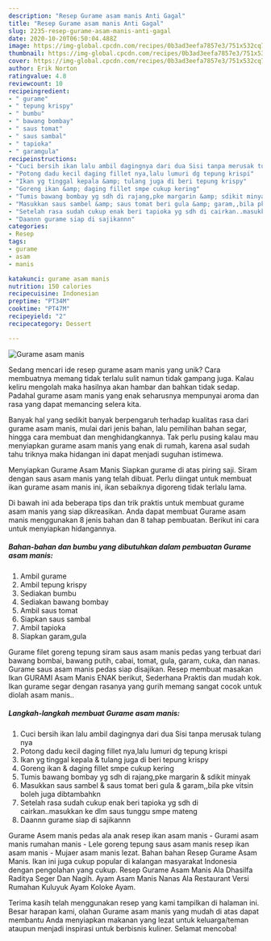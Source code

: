 ```yaml
---
description: "Resep Gurame asam manis Anti Gagal"
title: "Resep Gurame asam manis Anti Gagal"
slug: 2235-resep-gurame-asam-manis-anti-gagal
date: 2020-10-20T06:50:04.488Z
image: https://img-global.cpcdn.com/recipes/0b3ad3eefa7857e3/751x532cq70/gurame-asam-manis-foto-resep-utama.jpg
thumbnail: https://img-global.cpcdn.com/recipes/0b3ad3eefa7857e3/751x532cq70/gurame-asam-manis-foto-resep-utama.jpg
cover: https://img-global.cpcdn.com/recipes/0b3ad3eefa7857e3/751x532cq70/gurame-asam-manis-foto-resep-utama.jpg
author: Erik Norton
ratingvalue: 4.8
reviewcount: 10
recipeingredient:
- " gurame"
- " tepung krispy"
- " bumbu"
- " bawang bombay"
- " saus tomat"
- " saus sambal"
- " tapioka"
- " garamgula"
recipeinstructions:
- "Cuci bersih ikan lalu ambil dagingnya dari dua Sisi tanpa merusak tulang nya"
- "Potong dadu kecil daging fillet nya,lalu lumuri dg tepung krispi"
- "Ikan yg tinggal kepala &amp; tulang juga di beri tepung krispy"
- "Goreng ikan &amp; daging fillet smpe cukup kering"
- "Tumis bawang bombay yg sdh di rajang,pke margarin &amp; sdikit minyak"
- "Masukkan saus sambel &amp; saus tomat beri gula &amp; garam,,bila pke vitsin boleh juga dibtambahkn"
- "Setelah rasa sudah cukup enak beri tapioka yg sdh di cairkan..masukkan ke dlm saus tunggu smpe mateng"
- "Daannn gurame siap di sajikannn"
categories:
- Resep
tags:
- gurame
- asam
- manis

katakunci: gurame asam manis 
nutrition: 150 calories
recipecuisine: Indonesian
preptime: "PT34M"
cooktime: "PT47M"
recipeyield: "2"
recipecategory: Dessert

---
```



![Gurame asam manis](https://img-global.cpcdn.com/recipes/0b3ad3eefa7857e3/751x532cq70/gurame-asam-manis-foto-resep-utama.jpg)

Sedang mencari ide resep gurame asam manis yang unik? Cara membuatnya memang tidak terlalu sulit namun tidak gampang juga. Kalau keliru mengolah maka hasilnya akan hambar dan bahkan tidak sedap. Padahal gurame asam manis yang enak seharusnya mempunyai aroma dan rasa yang dapat memancing selera kita.

Banyak hal yang sedikit banyak berpengaruh terhadap kualitas rasa dari gurame asam manis, mulai dari jenis bahan, lalu pemilihan bahan segar, hingga cara membuat dan menghidangkannya. Tak perlu pusing kalau mau menyiapkan gurame asam manis yang enak di rumah, karena asal sudah tahu triknya maka hidangan ini dapat menjadi suguhan istimewa.

Menyiapkan Gurame Asam Manis Siapkan gurame di atas piring saji. Siram dengan saus asam manis yang telah dibuat. Perlu diingat untuk membuat ikan gurame asam manis ini, ikan sebaiknya digoreng tidak terlalu lama.


Di bawah ini ada beberapa tips dan trik praktis untuk membuat gurame asam manis yang siap dikreasikan. Anda dapat membuat Gurame asam manis menggunakan 8 jenis bahan dan 8 tahap pembuatan. Berikut ini cara untuk menyiapkan hidangannya.

<!--inarticleads1-->

##### Bahan-bahan dan bumbu yang dibutuhkan dalam pembuatan Gurame asam manis:

1. Ambil  gurame
1. Ambil  tepung krispy
1. Sediakan  bumbu
1. Sediakan  bawang bombay
1. Ambil  saus tomat
1. Siapkan  saus sambal
1. Ambil  tapioka
1. Siapkan  garam,gula


Gurame filet goreng tepung siram saus asam manis pedas yang terbuat dari bawang bombai, bawang putih, cabai, tomat, gula, garam, cuka, dan nanas. Gurame saus asam manis pedas siap disajikan. Resep membuat masakan Ikan GURAMI Asam Manis ENAK berikut, Sederhana Praktis dan mudah kok. Ikan gurame segar dengan rasanya yang gurih memang sangat cocok untuk diolah asam manis.. 

<!--inarticleads2-->

##### Langkah-langkah membuat Gurame asam manis:

1. Cuci bersih ikan lalu ambil dagingnya dari dua Sisi tanpa merusak tulang nya
1. Potong dadu kecil daging fillet nya,lalu lumuri dg tepung krispi
1. Ikan yg tinggal kepala &amp; tulang juga di beri tepung krispy
1. Goreng ikan &amp; daging fillet smpe cukup kering
1. Tumis bawang bombay yg sdh di rajang,pke margarin &amp; sdikit minyak
1. Masukkan saus sambel &amp; saus tomat beri gula &amp; garam,,bila pke vitsin boleh juga dibtambahkn
1. Setelah rasa sudah cukup enak beri tapioka yg sdh di cairkan..masukkan ke dlm saus tunggu smpe mateng
1. Daannn gurame siap di sajikannn


Gurame Asem manis pedas ala anak resep ikan asam manis - Gurami asam manis rumahan manis - Lele goreng tepung saus asam manis resep ikan asam manis - Mujaer asam manis lezat. Bahan bahan Resep Gurame Asam Manis. Ikan ini juga cukup popular di kalangan masyarakat Indonesia dengan pengolahan yang cukup. Resep Gurame Asam Manis Ala Dhasilfa Raditya Seger Dan Nagih. Ayam Asam Manis Nanas Ala Restaurant Versi Rumahan Kuluyuk Ayam Koloke Ayam. 

Terima kasih telah menggunakan resep yang kami tampilkan di halaman ini. Besar harapan kami, olahan Gurame asam manis yang mudah di atas dapat membantu Anda menyiapkan makanan yang lezat untuk keluarga/teman ataupun menjadi inspirasi untuk berbisnis kuliner. Selamat mencoba!
